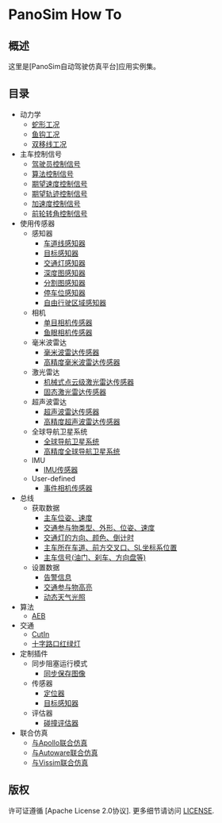 # PanoSim How To

## 概述
这里是[PanoSim自动驾驶仿真平台]应用实例集。

## 目录
- 动力学
  - [蛇形工况](#todo)
  - [鱼钩工况](#todo)
  - [双移线工况](#todo)
- 主车控制信号
  - [驾驶员控制信号](./EgoControl/driver_signal)
  - [算法控制信号](./EgoControl/algorithm)
  - [期望速度控制信号](./EgoControl/expect_speed)
  - [期望轨迹控制信号](./EgoControl/expect_trajectory)
  - [加速度控制信号](./EgoControl/acceleration)
  - [前轮转角控制信号](./EgoControl/front_wheel_angle)
- 使用传感器
  - 感知器
    - [车道线感知器](./Sensor/Perception/LaneInfoPerception)
    - [目标感知器](./Sensor/Perception/ObjectPerception)
    - [交通灯感知器](./Sensor/Perception/TrafficLightPerception)
    - [深度图感知器](./Sensor/Perception/DepthmapPerception)
    - [分割图感知器](./Sensor/Perception/SegmentationPerception)
    - [停车位感知器](./Sensor/Perception/ParkingLotsPerception)
    - [自由行驶区域感知器](./Sensor/Perception/FreeSpacePerception)
  - 相机
    - [单目相机传感器](./Sensor/Camera/MonoCamera)
    - [鱼眼相机传感器](./Sensor/Camera/FisheyeCamera)
  - 毫米波雷达
    - [毫米波雷达传感器](./Sensor/Radar/Radar)
    - [高精度毫米波雷达传感器](./Sensor/Radar/RadarHIFI)
  - 激光雷达
    - [机械式点云级激光雷达传感器](./Sensor/Lidar/SurroundLidarPointCloud)
    - [固态激光雷达传感器](./Sensor/Lidar/SolidStateLidarPointCloud)
  - 超声波雷达
    - [超声波雷达传感器](./Sensor/Ultrasonic/Ultrasonic)
    - [高精度超声波雷达传感器](./Sensor/Ultrasonic/UltrasonicHIFI)
  - 全球导航卫星系统
    - [全球导航卫星系统](./Sensor/GNSS/GNSS)
    - [高精度全球导航卫星系统](./Sensor/GNSS/GNSSHIFI)
  - IMU
    - [IMU传感器](./Sensor/IMU)
  - User-defined
    - [事件相机传感器](./Sensor/User-defined/EventCamera)
- 总线
  - 获取数据
    - [主车位姿、速度](./Bus/ego)
    - [交通参与物类型、外形、位姿、速度](./Bus/traffic)
    - [交通灯的方向、颜色、倒计时](./Bus/traffic_light)
    - [主车所在车道、前方交叉口、SL坐标系位置](./Bus/ego_traffic)
    - [主车信号(油门、刹车、方向盘等)](./Bus/ego_driver)
  - 设置数据
    - [告警信息](./Bus/warning)
    - [交通参与物高亮](./Bus/traffic_object_highlight)
    - [动态天气光照](./Bus/weather)
- 算法
    - [AEB](./Algorithm/AEB)
- 交通
  - [CutIn](./Traffic/CutIn)
  - [十字路口红绿灯](./Traffic/CrossroadTrafficLight)
- 定制插件
  - 同步阻塞运行模式
    - [同步保存图像](./Customize/SyncCaptureImage)
  - 传感器
    - [定位器](./Customize/Location)
    - [目标感知器](./Customize/ObjectPerception)
  - 评估器
    - [碰撞评估器](./Bus/judge)
- 联合仿真
  - [与Apollo联合仿真](https://github.com/liyanlee/PanoSim_Apollo_Bridge)
  - [与Autoware联合仿真](https://github.com/wobuzhuchele/PanoSim-Autoware)
  - [与Vissim联合仿真](https://github.com/liyanlee/PanoSim_Vissim_Bridge)

## 版权
许可证遵循 [Apache License 2.0协议]. 更多细节请访问 [LICENSE](./LICENSE.txt).
